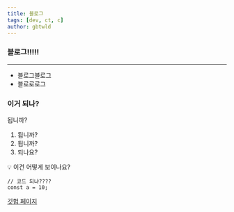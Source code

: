 ```yaml
---
title: 블로그
tags: [dev, ct, c]
author: gbtwld
---
```


### 블로그!!!!!

---

-   블로그블로그
-   블로로로그

### 이거 되나?

됩니까?

1. 됩니까?
2. 됩니까?
3. 되나요?

<aside>
💡 이건 어떻게 보이나요?

</aside>

```tsx
// 코드 되냐????
const a = 10;
```

[깃헙 페이지](https://github.com/gbtwld/gbtwld.github.io)
